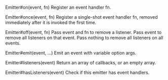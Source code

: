 Emitter#on(event, fn)
    Register an event handler fn.

Emitter#once(event, fn)
    Register a single-shot event handler fn, removed immediately after it is invoked the first time.

Emitter#off(event, fn)
    Pass event and fn to remove a listener.
    Pass event to remove all listeners on that event.
    Pass nothing to remove all listeners on all events.

Emitter#emit(event, ...)
    Emit an event with variable option args.

Emitter#listeners(event)
    Return an array of callbacks, or an empty array.

Emitter#hasListeners(event)
    Check if this emitter has event handlers.